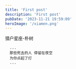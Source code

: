 ```yaml
---
title: 'First post'
description: 'First post'
pubDate: '2023-11-21 19:59:09'
heroImage: '/xiamen.png'
---
```


猎户星座-朴树
```
  ...
  那些死去的人 停留在夜空
  为你点起了灯
  ...
```
